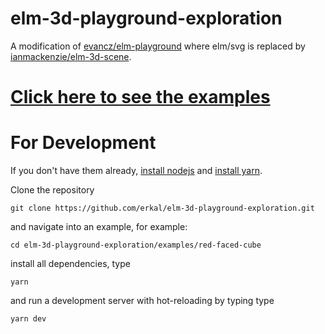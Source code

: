 # elm-3d-playground-exploration

A modification of [evancz/elm-playground](https://package.elm-lang.org/packages/evancz/elm-playground/latest/) where elm/svg is replaced by [ianmackenzie/elm-3d-scene](https://package.elm-lang.org/packages/ianmackenzie/elm-3d-scene/latest/).

# [Click here to see the examples](https://github.com/erkal/elm-3d-playground-exploration/blob/main/DEMOS.md)

# For Development

If you don't have them already, [install nodejs](https://nodejs.org/en/download/) and [install yarn](https://classic.yarnpkg.com/en/docs/install/#mac-stable).

Clone the repository

```
git clone https://github.com/erkal/elm-3d-playground-exploration.git
```

and navigate into an example, for example:

```
cd elm-3d-playground-exploration/examples/red-faced-cube
```

install all dependencies, type

```
yarn
```

and run a development server with hot-reloading by typing type

```
yarn dev
```
